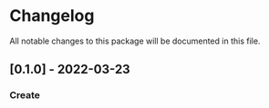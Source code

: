 # Changelog

All notable changes to this package will be documented in this file.

## [0.1.0] - 2022-03-23

### Create
